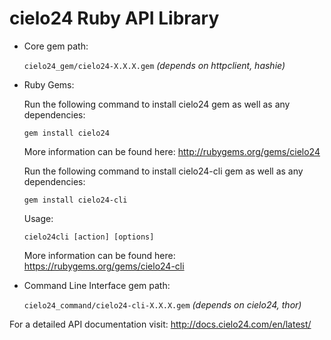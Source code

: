 cielo24 Ruby API Library
========================

* Core gem path:

    `cielo24_gem/cielo24-X.X.X.gem`  *(depends on httpclient, hashie)*
    
* Ruby Gems:

    Run the following command to install сielo24 gem as well as any dependencies:
    ```
	gem install cielo24
	```
    
    More information can be found here: http://rubygems.org/gems/cielo24
    
    Run the following command to install сielo24-cli gem as well as any dependencies:
    ```
	gem install cielo24-cli
	```
      
    Usage:
	```
	cielo24cli [action] [options]
	```

    More information can be found here: https://rubygems.org/gems/cielo24-cli
    
* Command Line Interface gem path:

    `cielo24_command/cielo24-cli-X.X.X.gem`  *(depends on cielo24, thor)*


For a detailed API documentation visit: http://docs.cielo24.com/en/latest/
